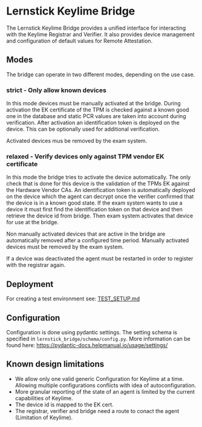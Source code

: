 # Lernstick Keylime Bridge
The Lernstick Keylime Bridge provides a unified interface for interacting with the Keylime Registrar and Verifier.
It also provides device management and configuration of default values for Remote Attestation. 

## Modes
The bridge can operate in two different modes, depending on the use case.

### strict - Only allow known devices
In this mode devices must be manually activated at the bridge.
During activation the EK certificate of the TPM is checked against a known good one in the database and static PCR 
values are taken into account during verification.
After activation an identification token is deployed on the device. 
This can be optionally used for additional verification. 

Activated devices mus be removed by the exam system.
### relaxed - Verify devices only against TPM vendor EK certificate
In this mode the bridge tries to activate the device automatically. 
The only check that is done for this device is the validation of the TPMs EK against the Hardware Vendor CAs. 
An identification token is automatically deployed on the device which the agent can decrypt once the verifier confirmed
that the device is in a known good state.
If the exam system wants to use a device it must first find the identification token on that device and then retrieve
the device id from bridge. Then exam system activates that device for use at the bridge.

Non manually activated devices that are active in the bridge are automatically removed after a configured time period.
Manually activated devices must be removed by the exam system. 

If a device was deactivated the agent must be restarted in order to register with the registrar again. 
## Deployment
For creating a test environment see: [TEST_SETUP.md](TEST_SETUP.md)

## Configuration
Configuration is done using pydantic settings. The setting schema is specified in `lernstick_bridge/schema/config.py`. 
More information can be found here: https://pydantic-docs.helpmanual.io/usage/settings/

## Known design limitations
* We allow only one valid generic Configuration for Keylime at a time. 
  Allowing multiple configurations conflicts with idea of autoconfiguration.
* More granular reporting of the state of an agent is limited by the current capabilities of Keylime.
* The device id is mapped to the EK cert.
* The registrar, verifier and bridge need a route to conact the agent (Limitation of Keylime).